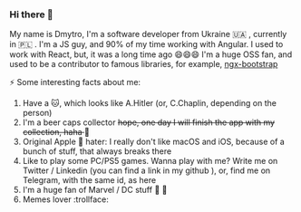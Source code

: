 ### Hi there 👋
My name is Dmytro, I'm a software developer from  Ukraine 🇺🇦 , currently in 🇵🇱 .
I'm a JS guy, and 90% of my time working with Angular. I used to work with React, but, it was a long time ago 😄😄😄
I'm a huge OSS fan, and used to be a contributor to famous libraries, for example, [ngx-bootstrap](https://github.com/valor-software/ngx-bootstrap)

⚡ Some interesting facts about me:
1) Have a :cat:, which looks like A.Hitler (or, C.Chaplin, depending on the person)
2) I'm a beer caps collector <del> hope, one day I will finish the app with my collection, haha </del> :beer: 
3) Original Apple :apple: hater: I really don't like macOS and iOS, because of a bunch of stuff, that always breaks there
4) Like to play some PC/PS5 games. Wanna play with me? Write me on Twitter / Linkedin (you can find  a link in my github ), or, find me on Telegram, with the same id, as here
5) I'm a huge fan of  Marvel / DC stuff :superhero: :supervillain:
7) Memes lover :trollface:

<!--
**daniloff200/daniloff200** is a ✨ _special_ ✨ repository because its `README.md` (this file) appears on your GitHub profile.

Here are some ideas to get you started:

- 🔭 I’m currently working on ...
- 🌱 I’m currently learning ...
- 👯 I’m looking to collaborate on ...
- 🤔 I’m looking for help with ...
- 💬 Ask me about ...
- 📫 How to reach me: ...
- 😄 Pronouns: ...
- ⚡ Fun fact: ...
-->
